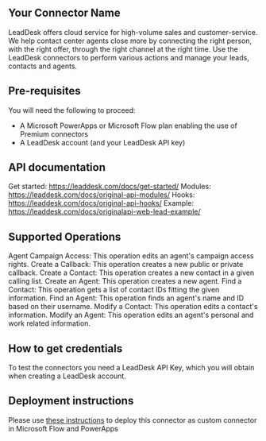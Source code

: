 ﻿
## Your Connector Name
LeadDesk offers cloud service for high-volume sales and customer-service. We help contact center agents close more by connecting the right person, with the right offer, through the right channel at the right time. Use the LeadDesk connectors to perform various actions and manage your leads, contacts and agents.

## Pre-requisites
You will need the following to proceed:
- A Microsoft PowerApps or Microsoft Flow plan enabling the use of Premium connectors
- A LeadDesk account (and your LeadDesk API key)

## API documentation
Get started: https://leaddesk.com/docs/get-started/
Modules: https://leaddesk.com/docs/original-api-modules/
Hooks: https://leaddesk.com/docs/original-api-hooks/
Example: https://leaddesk.com/docs/originalapi-web-lead-example/

## Supported Operations
Agent Campaign Access: This operation edits an agent's campaign access rights.
Create a Callback: This operation creates a new public or private callback.
Create a Contact: This operation creates a new contact in a given calling list.
Create an Agent: This operation creates a new agent.
Find a Contact: This operation gets a list of contact IDs fitting the given information.
Find an Agent: This operation finds an agent's name and ID based on their username.
Modify a Contact: This operation edits a contact's information.
Modify an Agent: This operation edits an agent's personal and work related information.

## How to get credentials
To test the connectors you need a LeadDesk API Key, which you will obtain when creating a LeadDesk account.

## Deployment instructions
Please use [these instructions](https://docs.microsoft.com/en-us/connectors/custom-connectors/paconn-cli) to deploy this connector as custom connector in Microsoft Flow and PowerApps

